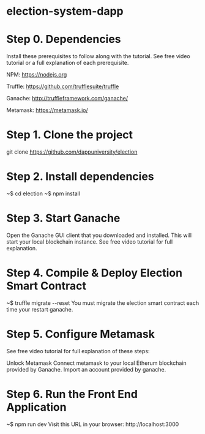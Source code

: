 # election-system-dapp

# Step 0. Dependencies
Install these prerequisites to follow along with the tutorial. See free video tutorial or a full explanation of each prerequisite.

NPM: https://nodejs.org

Truffle: https://github.com/trufflesuite/truffle

Ganache: http://truffleframework.com/ganache/

Metamask: https://metamask.io/

# Step 1. Clone the project
git clone https://github.com/dappuniversity/election

# Step 2. Install dependencies
~$ cd election
~$ npm install

# Step 3. Start Ganache
Open the Ganache GUI client that you downloaded and installed. This will start your local blockchain instance. See free video tutorial for full explanation.

# Step 4. Compile & Deploy Election Smart Contract
~$ truffle migrate --reset You must migrate the election smart contract each time your restart ganache.

# Step 5. Configure Metamask
See free video tutorial for full explanation of these steps:

Unlock Metamask
Connect metamask to your local Etherum blockchain provided by Ganache.
Import an account provided by ganache.
# Step 6. Run the Front End Application
~$ npm run dev Visit this URL in your browser: http://localhost:3000
